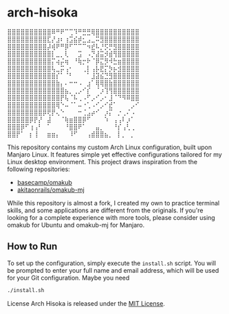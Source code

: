 # arch-hisoka

⣿⣿⣿⣿⣿⣿⣿⣿⣿⣿⠿⠛⠟⠉⢉⠹⠛⣛⣛⢿⣿⣿⣿⣿⣿⣿⣿⣿⣿⣿
⣿⣿⣿⣿⣿⣿⣿⣿⣿⣏⡜⣰⠆⢰⣩⣮⡾⣂⣠⣀⠭⣻⣿⣿⣿⣿⣿⣿⣿⣿
⣿⣿⣿⣿⣿⣿⣿⣿⣿⡼⢾⠟⠛⡿⠋⠉⠉⠉⠲⣞⠧⡘⡫⡛⣻⣿⣿⣿⣿⣿
⣿⣿⣿⣿⣿⣿⣿⣿⣿⣿⡇⣀⡀⢇⠀⠀⣩⠀⠠⡙⣼⣭⡺⣾⢻⣿⣿⣿⣿⣿
⣿⣿⣿⣿⣿⣿⣿⣿⣿⣿⡍⢴⡬⢶⠀⠘⢷⡒⠗⠈⡿⣍⡻⠺⣓⣶⣿⣿⣿⣿
⣿⣿⣿⣿⣿⣿⣿⣿⣿⣿⢧⣀⡭⢠⠂⠀⠀⢀⡇⢠⡧⣟⡍⡳⡦⣺⣿⣿⣿⣿
⣿⣿⣿⣿⣿⣿⣿⣿⣿⣿⣿⡎⠁⠈⠃⠀⠀⠀⠁⣸⣽⣮⣙⣻⣿⣿⣿⣿⣿⣿
⣿⣿⣿⣿⣿⣿⣿⣿⣿⣿⣿⣷⡄⠄⠒⠒⠠⠀⣰⠁⢿⢿⣿⣷⣿⣿⣿⣿⣿⣿
⣿⣿⣿⣿⣿⣿⣿⣿⣿⣿⣿⣿⣿⣦⡀⢀⡠⠊⡎⠀⠈⡰⢹⢻⣿⣿⣿⣿⣿⣿
⣿⣿⣿⣿⣿⣿⣿⣿⣿⣿⣿⣿⡟⢧⠈⠧⢀⠠⠋⡠⠊⡠⠂⣸⠈⠙⠻⠿⣿⣿
⣿⣿⣿⣿⣿⣿⣿⣿⣿⣿⣿⢿⠑⠤⠈⠁⠤⠐⢁⠠⠊⡠⠊⣞⠁⠀⠀⠀⡠⠊
⣿⣿⣿⣿⣿⣿⣿⣿⡿⢟⡟⢄⠑⠀⠀⠀⠒⢈⣠⡴⠊⠀⡰⡍⠀⡐⢀⠌⠠⠀
⣿⣿⣿⣿⣿⡿⡟⡜⠀⣼⠀⠀⠈⢷⣶⣿⣿⡿⠋⠀⠀⠀⠱⠀⢠⢠⠇⡰⠁⠀
⣿⣿⣿⡿⠋⢰⢠⠃⠀⠁⠀⠀⠀⠘⣿⣿⠟⠁⠀⠀⣤⡀⠀⠀⠘⡎⢠⢃⢀⠀
⣿⣿⡟⠁⠀⡆⢸⠀⠀⣶⣶⡄⠀⠀⠸⠋⠀⠀⢠⣾⣿⣿⣦⡀⠀⡇⡀⠀⡀⠀

This repository contains my custom Arch Linux configuration, built upon Manjaro Linux. It features simple yet effective configurations tailored for my Linux desktop environment. This project draws inspiration from the following repositories:

- [basecamp/omakub](https://github.com/basecamp/omakub)
- [akitaonrails/omakub-mj](https://github.com/akitaonrails/omakub-mj)

While this repository is almost a fork, I created my own to practice terminal skills, and some applications are different from the originals. If you're looking for a complete experience with more tools, please consider using omakub for Ubuntu and omakub-mj for Manjaro.


## How to Run

To set up the configuration, simply execute the `install.sh` script. You will be prompted to enter your full name and email address, which will be used for your Git configuration. Maybe you need 

```bash
./install.sh
```

License
Arch Hisoka is released under the [MIT License](https://opensource.org/license/MIT).
